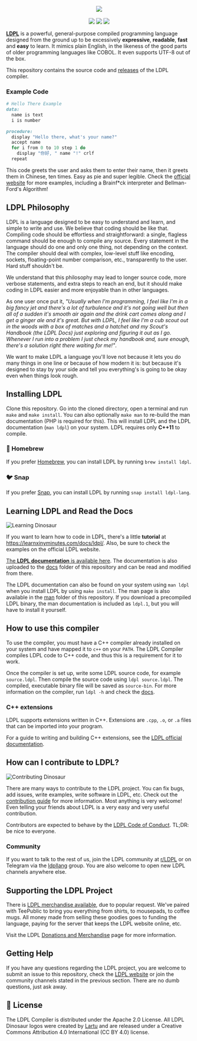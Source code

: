 <p align="center">
  <img src="https://github.com/Lartu/ldpl/blob/master/images/ldpl-4.0-logo.png">
  <br><br>
  <img src="https://img.shields.io/badge/stable_release-v4.4-blue.svg">
  <a href="https://travis-ci.org/Lartu/ldpl"><img src="https://img.shields.io/travis/Lartu/ldpl/master"></a>
  <img src="https://img.shields.io/badge/license-apache_2.0-yellow">
</p>

[**LDPL**](https://www.ldpl-lang.org/) is a powerful, general-purpose compiled programming language designed
from the ground up to be excessively **expressive**, **readable**, **fast** and **easy** to learn.
It mimics plain English, in the likeness of the good parts of older programming languages like COBOL.
It even supports UTF-8 out of the box.

This repository contains the source code and [releases](https://github.com/Lartu/ldpl/releases) of the LDPL compiler.

### Example Code

```ruby
# Hello There Example
data: 
  name is text
  i is number
  
procedure: 
  display "Hello there, what's your name?"
  accept name
  for i from 0 to 10 step 1 do
    display "你好, " name "!" crlf
  repeat
```

This code greets the user and asks them to enter their name, then it greets them in Chinese, ten times. Easy as pie and super legible.
Check the [official website](https://www.ldpl-lang.org/) for more examples,
including a Brainf*ck interpreter and Bellman-Ford's Algorithm!

## LDPL Philosophy

LDPL is a language designed to be easy to understand and learn, and simple to write and use.
We believe that coding should be like that.
Compiling code should be effortless and straightforward: a single, flagless command should be enough to compile any source.
Every statement in the language should do one and only one thing, not depending on the context.
The compiler should deal with complex, low-level stuff like encoding, sockets, floating-point number comparison, etc., transparently to the user.
Hard stuff shouldn't be.

We understand that this philosophy may lead to longer source code, more verbose statements, and extra steps to reach an end,
but it should make coding in LDPL easier and more enjoyable than in other languages.

As one user once put it, *"Usually when I'm programming, I feel like I'm in a big fancy jet and there's a lot of turbulence
and it's not going well but then all of a sudden it's smooth air again and the drink cart comes along and I get a ginger
ale and it's great. But with LDPL, I feel like I'm a cub scout out in the woods with a box of matches and a hatchet and
my Scout's Handbook (the LDPL Docs) just exploring and figuring it out as I go. Whenever I run into a problem I just check
my handbook and, sure enough, there's a solution right there waiting for me!"*.

We want to make LDPL a language you'll love not because it lets you do many things in one line or because of how modern it is:
but because it's designed to stay by your side and tell you everything's is going to be okay even when things look rough.

## Installing LDPL

Clone this repository. Go into the cloned directory, open a terminal and run `make` and `make install`.
You can also optionally `make man` to re-build the man documentation (PHP is required for this).
This will install LDPL and the LDPL documentation (`man ldpl`) on your system.
LDPL requires only **C++11** to compile.

### 🍺 Homebrew

If you prefer [Homebrew](https://brew.sh), you can install LDPL by running `brew install ldpl`.


### 🐦 Snap

If you prefer [Snap](https://snapcraft.io/), you can install LDPL by running `snap install ldpl-lang`.


## Learning LDPL and Read the Docs

![Learning Dinosaur](https://github.com/Lartu/ldpl/blob/master/images/reference-logo.png)

If you want to learn how to code in LDPL, there's a little **tutorial** at https://learnxinyminutes.com/docs/ldpl/.
Also, be sure to check the examples on the official LDPL website.

[The **LDPL documentation** is available here](https://docs.ldpl-lang.org/).
The documentation is also uploaded to the [docs](docs) folder of this repository and can be read and modified from there.

The LDPL documentation can also be found on your system using `man ldpl` when you install LDPL by using `make install`.
The man page is also available in the [man](/man) folder of this repository.
If you download a precompiled LDPL binary, the man documentation is included as `ldpl.1`, but you will have to install it yourself.

## How to use this compiler

To use the compiler, you must have a C++ compiler already installed on your system and have mapped it to `c++` on your `PATH`.
The LDPL Compiler compiles LDPL code to C++ code, and thus this is a requirement for it to work.

Once the compiler is set up, write some LDPL source code, for example `source.ldpl`.
Then compile the source code using `ldpl source.ldpl`. The compiled, executable binary file will be saved as `source-bin`.
For more information on the compiler, run `ldpl -h` and check the [docs](https://docs.ldpl-lang.org/#the-ldpl-compiler).

### C++ extensions

LDPL supports extensions written in C++. Extensions are `.cpp`, `.o`, or `.a` files that can be imported into your program.

For a guide to writing and building C++ extensions, see the [LDPL official documentation](https://docs.ldpl-lang.org/cppext/).

## How can I contribute to LDPL?

![Contributing Dinosaur](https://github.com/Lartu/ldpl/blob/master/images/tutorial-logo.png)

There are many ways to contribute to the LDPL project. You can fix bugs, add issues, write examples, write software in LDPL, etc.
Check out the [contribution guide](https://www.ldpl-lang.org/contribute.html) for more information. Most anything is very welcome!
Even telling your friends about LDPL is a very easy and very useful contribution.

Contributors are expected to behave by the [LDPL Code of Conduct](https://www.ldpl-lang.org/conduct.html). TL;DR: be nice to everyone.

### Community

If you want to talk to the rest of us, join the LDPL community at [r/LDPL](https://reddit.com/r/LDPL)
or on Telegram via the [ldpllang](https://t.me/ldpllang) group.
You are also welcome to open new LDPL channels anywhere else.

## Supporting the LDPL Project

There is [LDPL merchandise available](https://www.teepublic.com/user/lartu), due to popular request.
We've paired with TeePublic to bring you everything from shirts, to mousepads, to coffee mugs.
All money made from selling these goodies goes to funding the language, paying for the server that keeps the LDPL website online, etc.

Visit the LDPL [Donations and Merchandise](https://www.ldpl-lang.org/support.html) page for more information.

## Getting Help

If you have any questions regarding the LDPL project, you are welcome to submit an issue to this repository,
check the [LDPL website](https://www.ldpl-lang.org) or join the community channels stated in the previous section.
There are no dumb questions, just ask away.

## 📜 License

The LDPL Compiler is distributed under the Apache 2.0 License.
All LDPL Dinosaur logos were created by [Lartu](https://github.com/Lartu) and are released under a Creative Commons
Attribution 4.0 International (CC BY 4.0) license.
